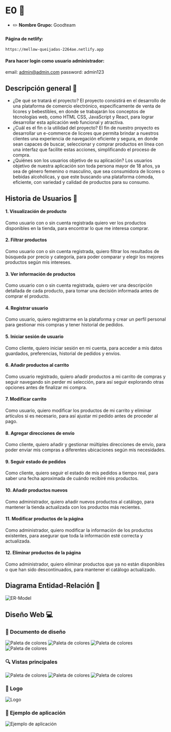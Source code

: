 # E0 :construction:

* :pencil2: **Nombre Grupo:** Goodteam

#### Página de netlify:
```
https://mellow-queijadas-2264ae.netlify.app
```
#### Para hacer login como usuario administrador:
email: admin@admin.com
password: admin123

## Descripción general :thought_balloon:

- ¿De qué se tratará el proyecto?
El proyecto consistirá en el desarrollo de una plataforma de comercio electrónico, especificamente de venta de licores y bebestibles, en donde se trabajarán los conceptos de técnologías web, como HTML CSS, JavaScript y React, para lograr desarrollar esta aplicación web funcional y atractiva.
- ¿Cuál es el fin o la utilidad del proyecto?
El fin de nuestro proyecto es desarrollar un e-commerce de licores que permita brindar a nuestros clientes una experiencia de navegación eficiente y segura, en donde sean capaces de buscar, seleccionar y comprar productos en línea con una interfaz que facilite estas acciones, simplificando el proceso de compra.
- ¿Quiénes son los usuarios objetivo de su aplicación?
Los usuarios objetivo de nuestra aplicación son toda persona mayor de 18 años, ya sea de género femenino o masculino, que sea consumidora de licores o bebidas alcohólicas, y que este buscando una plataforma cómoda, eficiente, con variedad y calidad de productos para su consumo.
## Historia de Usuarios :busts_in_silhouette:

#### 1. Visualización de producto

Como usuario con o sin cuenta registrada quiero ver los productos disponibles en la tienda, para encontrar lo que me interesa comprar.

#### 2. Filtrar productos

Como usuario con o sin cuenta registrada, quiero filtrar los resultados de búsqueda por precio y categoría, para poder comparar y elegir los mejores productos según mis intereses.

#### 3. Ver información de productos

Como usuario con o sin cuenta registrada, quiero ver una descripción detallada de cada producto, para tomar una decisión informada antes de comprar el producto.

#### 4. Registrar usuario

Como usuario, quiero registrarme en la plataforma y crear un perfil personal para gestionar mis compras y tener historial de pedidos.

#### 5. Iniciar sesión de usuario

Como cliente, quiero iniciar sesión en mi cuenta, para acceder a mis datos guardados, preferencias, historial de pedidos y envíos.

#### 6. Añadir productos al carrito

Como usuario registrado, quiero añadir productos a mi carrito de compras y seguir navegando sin perder mi selección, para así seguir explorando otras opciones antes de finalizar mi compra.

#### 7. Modificar carrito

Como usuario, quiero modificar los productos de mi carrito y eliminar artículos si es necesario, para así ajustar mi pedido antes de proceder al pago.


#### 8. Agregar direcciones de envío

Como cliente, quiero añadir y gestionar múltiples direcciones de envío, para poder enviar mis compras a diferentes ubicaciones según mis necesidades.

#### 9. Seguir estado de pedidos

Como cliente, quiero seguir el estado de mis pedidos a tiempo real, para saber una fecha aproximada de cuándo recibiré mis productos.

#### 10. Añadir productos nuevos

Como administrador, quiero añadir nuevos productos al catálogo, para mantener la tienda actualizada con los productos más recientes.

#### 11. Modificar productos de la página

Como administrador, quiero modificar la información de los productos existentes, para asegurar que toda la información esté correcta y actualizada.

#### 12. Eliminar productos de la página

Como administrador, quiero eliminar productos que ya no están disponibles o que han sido descontinuados, para mantener el catálogo actualizado.



## Diagrama Entidad-Relación :scroll:
<!-- Insertamos la imagen ER-Model.png -->
![ER-Model](assets/ER_Model.png)

## Diseño Web :computer:

<!-- Documento de diseño web -->
### :art: Documento de diseño
![Paleta de colores](assets/Design/PrincipalColors.jpg)
![Paleta de colores](assets/Design/SecondaryColors.jpg)
![Paleta de colores](assets/Design/Neutral_Alert.png)
![Paleta de colores](assets/Design/Typography.png)


<!-- Vistas principales -->
### :mag: Vistas principales
![Paleta de colores](assets/Views/ResponsiveDesign1.png)
![Paleta de colores](assets/Views/ResponsiveDesign2.png)
![Paleta de colores](assets/Views/ResponsiveDesign3.png)

<!-- Logo -->
### :art: Logo
![Logo](assets/logo.jpg)

<!-- ejemplo de aplicacion -->
### :iphone: Ejemplo de aplicación
![Ejemplo de aplicación](assets/PatternApplication.png)
